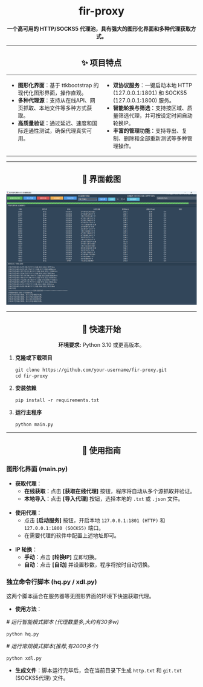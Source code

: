 <div align="center">
  <h1>fir-proxy</h1>
  <p><strong>一个高可用的 HTTP/SOCKS5 代理池，具有强大的图形化界面和多种代理获取方式。</strong></p>
  <p>
   
  </p>
</div>

<hr/>

<h2 align="center"> ✨ 项目特点 </h2>

<table border="0" cellpadding="10" cellspacing="0" width="100%">
  <tr valign="top">
    <td width="50%">
      <ul>
        <li><b>图形化界面</b>：基于 ttkbootstrap 的现代化图形界面，操作直观。</li>
        <li><b>多种代理源</b>：支持从在线API、网页抓取、本地文件等多种方式获取。</li>
        <li><b>高质量验证</b>：通过延迟、速度和国际连通性测试，确保代理真实可用。</li>
      </ul>
    </td>
    <td width="50%">
      <ul>
        <li><b>双协议服务</b>：一键启动本地 HTTP (127.0.0.1:1801) 和 SOCKS5 (127.0.0.1:1800) 服务。</li>
        <li><b>智能轮换与筛选</b>：支持按区域、质量筛选代理，并可按设定时间自动轮换IP。</li>
        <li><b>丰富的管理功能</b>：支持导出、复制、删除和全部重新测试等多种管理操作。</li>
      </ul>
    </td>
  </tr>
</table>

<hr/>

<h2 align="center"> 📸 界面截图 </h2>
<img src=https://github.com/11firefly11/fir-proxy/blob/main/img/image-20250704183715196.png>
<p align="center">
  
</p>

<hr/>

<h2 align="center"> 🚀 快速开始 </h2>

<div align="center">
  <p><strong>环境要求:</strong> Python 3.10 或更高版本。</p>
</div>

<ol>
  <li>
    <strong>克隆或下载项目</strong>
<pre><code>git clone https://github.com/your-username/fir-proxy.git
cd fir-proxy</code></pre>
  </li>
  <li>
    <strong>安装依赖</strong>
<pre><code>pip install -r requirements.txt</code></pre>
  </li>
  <li>
    <strong>运行主程序</strong>
<pre><code>python main.py</code></pre>
  </li>
</ol>

<hr/>

<h2 align="center"> 📖 使用指南 </h2>

<h3 align="left">图形化界面 (main.py)</h3>

<ul>
  <li><b>获取代理</b>：
    <ul>
      <li><b>在线获取</b>：点击 <b>[获取在线代理]</b> 按钮，程序将自动从多个源抓取并验证。</li>
      <li><b>本地导入</b>：点击 <b>[导入代理]</b> 按钮，选择本地的 <code>.txt</code> 或 <code>.json</code> 文件。</li>
    </ul>
  </li>
  <br/>
  <li><b>使用代理</b>：
    <ul>
      <li>点击 <b>[启动服务]</b> 按钮，开启本地 <code>127.0.0.1:1801 (HTTP)</code> 和 <code>127.0.0.1:1800 (SOCKS5)</code> 端口。</li>
      <li>在需要代理的软件中配置上述地址即可。</li>
    </ul>
  </li>
  <br/>
  <li><b>IP 轮换</b>：
    <ul>
      <li><b>手动</b>：点击 <b>[轮换IP]</b> 立即切换。</li>
      <li><b>自动</b>：点击 <b>[自动]</b> 并设置秒数，程序将按时自动切换。</li>
    </ul>
  </li>
</ul>

<h3 align="left">独立命令行脚本 (hq.py / xdl.py)</h3>
<p>这两个脚本适合在服务器等无图形界面的环境下快速获取代理。</p>

<ul>
  <li><b>使用方法</b>：</li>
</ul>
<p><i># 运行智能模式脚本 (代理数量多,大约有30多w)</i></p>
<pre><code>python hq.py</code></pre>

<p><i># 运行常规模式脚本(推荐,有2000多个)</i></p>
<pre><code>python xdl.py</code></pre>

<ul>
  <li><b>生成文件</b>：脚本运行完毕后，会在当前目录下生成 <code>http.txt</code> 和 <code>git.txt</code> (SOCKS5代理) 文件。</li>
</ul>
